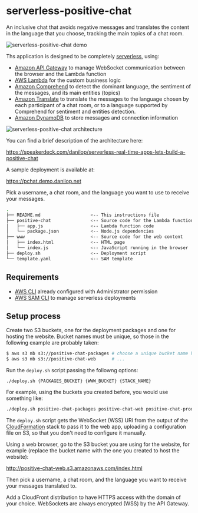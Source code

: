 # serverless-positive-chat

An inclusive chat that avoids negative messages and translates the content in the language that you choose, tracking the main topics of a chat room.

![serverless-positive-chat demo](https://danilop.s3.amazonaws.com/Images/positive-chat-demo.png)

Ths application is designed to be completely [serverless](https://aws.amazon.com/serverless/), using:

- [Amazon API Gateway](https://aws.amazon.com/api-gateway/) to manage WebSocket communication between the browser and the Lambda function
- [AWS Lambda](https://aws.amazon.com/lambda/) for the custom business logic
- [Amazon Comprehend](https://aws.amazon.com/comprehend/) to detect the dominant language, the sentiment of the messages, and its main entities (topics)
- [Amazon Translate](https://aws.amazon.com/translate/) to translate the messages to the language chosen by each participant of a chat room, or to a language supported by Comprehend for sentiment and entities detection.
- [Amazon DynamoDB](https://aws.amazon.com/dynamodb/) to store messages and connection information

![serverless-positive-chat architecture](https://danilop.s3.amazonaws.com/Images/positive-chat-architecture.png)

You can find a brief description of the architecture here:

https://speakerdeck.com/danilop/serverless-real-time-apps-lets-build-a-positive-chat

A sample deployment is available at:

https://pchat.demo.danilop.net

Pick a username, a chat room, and the language you want to use to receive your messages.

```bash
.
├── README.md                   <-- This instructions file
├── positive-chat               <-- Source code for the Lambda function
│   ├── app.js                  <-- Lambda function code
│   └── package.json            <-- Node.js dependencies
├── www                         <-- Source code for the web content
│   ├── index.html              <-- HTML page
│   └── index.js                <-- JavaScript running in the browser
├── deploy.sh                   <-- Deployment script
└── template.yaml               <-- SAM template
```

## Requirements

* [AWS CLI](https://aws.amazon.com/cli/) already configured with Administrator permission
* [AWS SAM CLI](https://aws.amazon.com/serverless/sam/) to manage serverless deployments

## Setup process

Create two S3 buckets, one for the deployment packages and one for hosting the website. Bucket names must be unique, so those in the following example are probably taken:

```bash
$ aws s3 mb s3://positive-chat-packages # choose a unique bucket name here
$ aws s3 mb s3://positive-chat-web      # ...
```

Run the `deploy.sh` script passing the followng options:

```
./deploy.sh {PACKAGES_BUCKET} {WWW_BUCKET} {STACK_NAME}
```

For example, using the buckets you created before, you would use something like:

```bash
./deploy.sh positive-chat-packages positive-chat-web positive-chat-prod
```

The `deploy.sh` script gets the WebSocket (WSS) URI from the output of the [CloudFormation](https://aws.amazon.com/cloudformation/) stack to pass it to the web app, uploading a configuration file on S3, so that you don't need to configure it manually.

Using a web browser, go to the S3 bucket you are using for the website, for example (replace the bucket name with the one you created to host the website):

http://positive-chat-web.s3.amazonaws.com/index.html

Then pick a username, a chat room, and the language you want to receive your messages translated to.

Add a CloudFront distribution to have HTTPS access with the domain of your choice. WebSockets are always encrypted (WSS) by the API Gateway.
